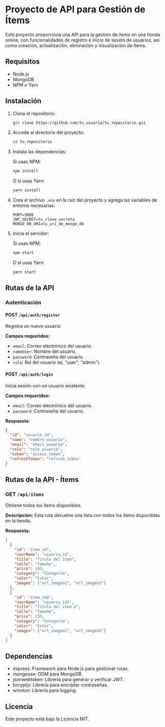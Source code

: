 # Proyecto de API para Gestión de Ítems

Este proyecto proporciona una API para la gestión de ítems en una tienda online, con funcionalidades de registro e inicio de sesión de usuarios, así como creación, actualización, eliminación y visualización de ítems.

## Requisitos

- Node.js
- MongoDB
- NPM o Yarn

## Instalación

1. Clona el repositorio:

    ```bash
    git clone https://github.com/tu_usuario/tu_repositorio.git
    ```

2. Accede al directorio del proyecto:

    ```bash
    cd tu_repositorio
    ```

3. Instala las dependencias:

    Si usas NPM:

    ```bash
    npm install
    ```

    O si usas Yarn:

    ```bash
    yarn install
    ```

4. Crea el archivo `.env` en la raíz del proyecto y agrega las variables de entorno necesarias:

    ```env
    PORT=3000
    JWT_SECRET=tu_clave_secreta
    MONGO_DB_URI=tu_uri_de_mongo_db
    ```

5. Inicia el servidor:

    Si usas NPM:

    ```bash
    npm start
    ```

    O si usas Yarn:

    ```bash
    yarn start
    ```

## Rutas de la API

### Autenticación

#### **POST** `/api/auth/register`

Registra un nuevo usuario.

**Campos requeridos:**
- `email`: Correo electrónico del usuario.
- `nameUser`: Nombre del usuario.
- `password`: Contraseña del usuario.
- `role`: Rol del usuario (ej. "user", "admin").

#### **POST** `/api/auth/login`

Inicia sesión con un usuario existente.

**Campos requeridos:**
- `email`: Correo electrónico del usuario.
- `password`: Contraseña del usuario.

**Respuesta:**

```json
{
  "id": "usuario_id",
  "name": "nombre_usuario",
  "email": "email_usuario",
  "role": "role_usuario",
  "token": "access_token",
  "refreshToken": "refresh_token"
}
```
## Rutas de la API - Ítems

### **GET** `/api/items`

Obtiene todos los ítems disponibles.

**Descripción:**
Esta ruta devuelve una lista con todos los ítems disponibles en la tienda.

**Respuesta:**

```json
[
  {
    "id": "item_id",
    "userName": "usuario_id",
    "title": "Título del ítem",
    "talle": "Tamaño",
    "price": 100,
    "category": "Categoría",
    "color": "Color",
    "images": ["url_imagen1", "url_imagen2"]
  },
  {
    "id": "item_id2",
    "userName": "usuario_id2",
    "title": "Título del ítem 2",
    "talle": "Tamaño",
    "price": 150,
    "category": "Categoría",
    "color": "Color",
    "images": ["url_imagen1", "url_imagen2"]
  }
]
```

## Dependencias
- express: Framework para Node.js para gestionar rutas.
- mongoose: ODM para MongoDB.
- jsonwebtoken: Librería para generar y verificar JWT.
- bcryptjs: Librería para encriptar contraseñas.
- winston: Librería para logging.

## Licencia
Este proyecto está bajo la Licencia MIT.

